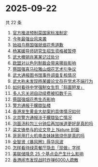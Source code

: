 # 2025-09-22

共 22 条

<!-- BEGIN ZHIHUSEARCH -->
<!-- 最后更新时间 Mon Sep 22 2025 12:20:48 GMT+0800 (China Standard Time) -->

1. [官方推进预制菜国家标准制定](https://www.zhihu.com/search?q=%E5%AE%98%E6%96%B9%E6%8E%A8%E8%BF%9B%E9%A2%84%E5%88%B6%E8%8F%9C%E5%9B%BD%E5%AE%B6%E6%A0%87%E5%87%86%E5%88%B6%E5%AE%9A)
1. [今年最强台风来袭](https://www.zhihu.com/search?q=%E4%BB%8A%E5%B9%B4%E6%9C%80%E5%BC%BA%E5%8F%B0%E9%A3%8E%E6%9D%A5%E8%A2%AD)
1. [始祖鸟蔡国强就烟花秀道歉](https://www.zhihu.com/search?q=%E5%A7%8B%E7%A5%96%E9%B8%9F%E8%94%A1%E5%9B%BD%E5%BC%BA%E5%B0%B1%E7%83%9F%E8%8A%B1%E7%A7%80%E9%81%93%E6%AD%89)
1. [杨某媛导师研究生招生资格被暂停](https://www.zhihu.com/search?q=%E6%9D%A8%E6%9F%90%E5%AA%9B%E5%AF%BC%E5%B8%88%E7%A0%94%E7%A9%B6%E7%94%9F%E6%8B%9B%E7%94%9F%E8%B5%84%E6%A0%BC%E8%A2%AB%E6%9A%82%E5%81%9C)
1. [武大撤销肖某某记过处分](https://www.zhihu.com/search?q=%E6%AD%A6%E5%A4%A7%E6%92%A4%E9%94%80%E8%82%96%E6%9F%90%E6%9F%90%E8%AE%B0%E8%BF%87%E5%A4%84%E5%88%86)
1. [欧盟对以色列制裁会带来哪些影响](https://www.zhihu.com/search?q=%E6%AC%A7%E7%9B%9F%E5%AF%B9%E4%BB%A5%E8%89%B2%E5%88%97%E5%88%B6%E8%A3%81%E4%BC%9A%E5%B8%A6%E6%9D%A5%E5%93%AA%E4%BA%9B%E5%BD%B1%E5%93%8D)
1. [蔡国强喜马拉雅山烟花艺术引争议](https://www.zhihu.com/search?q=%E8%94%A1%E5%9B%BD%E5%BC%BA%E5%96%9C%E9%A9%AC%E6%8B%89%E9%9B%85%E5%B1%B1%E7%83%9F%E8%8A%B1%E8%89%BA%E6%9C%AF%E5%BC%95%E4%BA%89%E8%AE%AE)
1. [武大通报图书馆事件调查复核情况](https://www.zhihu.com/search?q=%E6%AD%A6%E5%A4%A7%E9%80%9A%E6%8A%A5%E5%9B%BE%E4%B9%A6%E9%A6%86%E4%BA%8B%E4%BB%B6%E8%B0%83%E6%9F%A5%E5%A4%8D%E6%A0%B8%E6%83%85%E5%86%B5)
1. [武大称未发现杨某媛论文存在学术不端行为](https://www.zhihu.com/search?q=%E6%AD%A6%E5%A4%A7%E7%A7%B0%E6%9C%AA%E5%8F%91%E7%8E%B0%E6%9D%A8%E6%9F%90%E5%AA%9B%E8%AE%BA%E6%96%87%E5%AD%98%E5%9C%A8%E5%AD%A6%E6%9C%AF%E4%B8%8D%E7%AB%AF%E8%A1%8C%E4%B8%BA)
1. [如何看待中学强制女生剪「斜面短发」](https://www.zhihu.com/search?q=%E5%A6%82%E4%BD%95%E7%9C%8B%E5%BE%85%E4%B8%AD%E5%AD%A6%E5%BC%BA%E5%88%B6%E5%A5%B3%E7%94%9F%E5%89%AA%E3%80%8C%E6%96%9C%E9%9D%A2%E7%9F%AD%E5%8F%91%E3%80%8D)
1. [多人忘关闭自动续费被扣数千元](https://www.zhihu.com/search?q=%E5%A4%9A%E4%BA%BA%E5%BF%98%E5%85%B3%E9%97%AD%E8%87%AA%E5%8A%A8%E7%BB%AD%E8%B4%B9%E8%A2%AB%E6%89%A3%E6%95%B0%E5%8D%83%E5%85%83)
1. [蔡国强烟花秀生态影响](https://www.zhihu.com/search?q=%E8%94%A1%E5%9B%BD%E5%BC%BA%E7%83%9F%E8%8A%B1%E7%A7%80%E7%94%9F%E6%80%81%E5%BD%B1%E5%93%8D)
1. [警方通报于朦胧坠楼](https://www.zhihu.com/search?q=%E8%AD%A6%E6%96%B9%E9%80%9A%E6%8A%A5%E4%BA%8E%E6%9C%A6%E8%83%A7%E5%9D%A0%E6%A5%BC)
1. [香港发生黄金大劫案的具体情况如何](https://www.zhihu.com/search?q=%E9%A6%99%E6%B8%AF%E5%8F%91%E7%94%9F%E9%BB%84%E9%87%91%E5%A4%A7%E5%8A%AB%E6%A1%88%E7%9A%84%E5%85%B7%E4%BD%93%E6%83%85%E5%86%B5%E5%A6%82%E4%BD%95)
1. [北京警方通报涉于朦胧坠亡情况](https://www.zhihu.com/search?q=%E5%8C%97%E4%BA%AC%E8%AD%A6%E6%96%B9%E9%80%9A%E6%8A%A5%E6%B6%89%E4%BA%8E%E6%9C%A6%E8%83%A7%E5%9D%A0%E4%BA%A1%E6%83%85%E5%86%B5)
1. [泡面汤料包三分钟后再加味道更好是真的吗](https://www.zhihu.com/search?q=%E6%B3%A1%E9%9D%A2%E6%B1%A4%E6%96%99%E5%8C%85%E4%B8%89%E5%88%86%E9%92%9F%E5%90%8E%E5%86%8D%E5%8A%A0%E5%91%B3%E9%81%93%E6%9B%B4%E5%A5%BD%E6%98%AF%E7%9C%9F%E7%9A%84%E5%90%97)
1. [梁文锋参与的论文登上 Nature 封面](https://www.zhihu.com/search?q=%E6%A2%81%E6%96%87%E9%94%8B%E5%8F%82%E4%B8%8E%E7%9A%84%E8%AE%BA%E6%96%87%E7%99%BB%E4%B8%8A%20Nature%20%E5%B0%81%E9%9D%A2)
1. [哥哥用打火机电击妹妹致烧伤是真的吗](https://www.zhihu.com/search?q=%E5%93%A5%E5%93%A5%E7%94%A8%E6%89%93%E7%81%AB%E6%9C%BA%E7%94%B5%E5%87%BB%E5%A6%B9%E5%A6%B9%E8%87%B4%E7%83%A7%E4%BC%A4%E6%98%AF%E7%9C%9F%E7%9A%84%E5%90%97)
1. [全智贤《暴风圈》辱华风波](https://www.zhihu.com/search?q=%E5%85%A8%E6%99%BA%E8%B4%A4%E3%80%8A%E6%9A%B4%E9%A3%8E%E5%9C%88%E3%80%8B%E8%BE%B1%E5%8D%8E%E9%A3%8E%E6%B3%A2)
1. [怎样看待绿茶餐厅隐去「现做」字样](https://www.zhihu.com/search?q=%E6%80%8E%E6%A0%B7%E7%9C%8B%E5%BE%85%E7%BB%BF%E8%8C%B6%E9%A4%90%E5%8E%85%E9%9A%90%E5%8E%BB%E3%80%8C%E7%8E%B0%E5%81%9A%E3%80%8D%E5%AD%97%E6%A0%B7)
1. [美联储降息 25 个基点会产生什么影响](https://www.zhihu.com/search?q=%E7%BE%8E%E8%81%94%E5%82%A8%E9%99%8D%E6%81%AF%2025%20%E4%B8%AA%E5%9F%BA%E7%82%B9%E4%BC%9A%E4%BA%A7%E7%94%9F%E4%BB%80%E4%B9%88%E5%BD%B1%E5%93%8D)
1. [香港闹市发现战时炸弹6000人疏散](https://www.zhihu.com/search?q=%E9%A6%99%E6%B8%AF%E9%97%B9%E5%B8%82%E5%8F%91%E7%8E%B0%E6%88%98%E6%97%B6%E7%82%B8%E5%BC%B96000%E4%BA%BA%E7%96%8F%E6%95%A3)

<!-- END ZHIHUSEARCH -->
